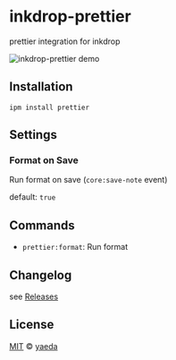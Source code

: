 # inkdrop-prettier

prettier integration for inkdrop

![inkdrop-prettier demo][demo_gif]

## Installation

```
ipm install prettier
```

## Settings

### Format on Save

Run format on save (`core:save-note` event)

default: `true`

## Commands

- `prettier:format`: Run format

## Changelog

see [Releases](https://github.com/yaeda/inkdrop-prettier/releases)

## License

[MIT][mit] © [yaeda][author]

[demo_gif]: https://user-images.githubusercontent.com/819673/87314125-bf47b700-c55d-11ea-84ee-5985af7a1a31.gif
[mit]: http://opensource.org/licenses/MIT
[author]: http://github.com/yaeda
